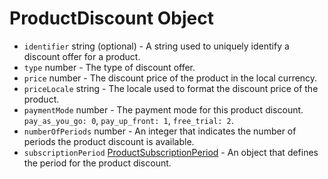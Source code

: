 # ProductDiscount Object

* `identifier` string (optional) - A string used to uniquely identify a discount offer for a product.
* `type` number - The type of discount offer.
* `price` number - The discount price of the product in the local currency.
* `priceLocale` string - The locale used to format the discount price of the product.
* `paymentMode` number - The payment mode for this product discount. `pay_as_you_go: 0`, `pay_up_front: 1`, `free_trial: 2`.
* `numberOfPeriods` number - An integer that indicates the number of periods the product discount is available.
* `subscriptionPeriod` [ProductSubscriptionPeriod](product-subscription-period.md) - An object that defines the period for the product discount.
